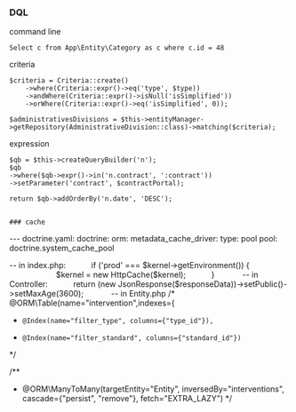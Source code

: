 ### DQL

command line
```
Select c from App\Entity\Category as c where c.id = 48
```

criteria
```
$criteria = Criteria::create()
    ->where(Criteria::expr()->eq('type', $type))
    ->andWhere(Criteria::expr()->isNull('isSimplified'))
    ->orWhere(Criteria::expr()->eq('isSimplified', 0));

$administrativesDivisions = $this->entityManager->getRepository(AdministrativeDivision::class)->matching($criteria);
```

expression
```
$qb = $this->createQueryBuilder('n');
$qb
->where($qb->expr()->in('n.contract', ':contract'))
->setParameter('contract', $contractPortal);

return $qb->addOrderBy('n.date', 'DESC');
```
```

### cache

```
--- doctrine.yaml:
doctrine:
    orm:
        metadata_cache_driver:
            type: pool
            pool: doctrine.system_cache_pool

-- in index.php:
      if ('prod' === $kernel->getEnvironment()) {
            $kernel = new HttpCache($kernel);
      }
      
-- in Controller:
      return (new JsonResponse($responseData))->setPublic()->setMaxAge(3600);
      
-- in Entity.php
 /* @ORM\Table(name="intervention",indexes={
 *     @Index(name="filter_type", columns={"type_id"}),
 *     @Index(name="filter_standard", columns={"standard_id"})
 */
 
/**
 * @ORM\ManyToMany(targetEntity="Entity", inversedBy="interventions", cascade={"persist", "remove"}, fetch="EXTRA_LAZY")
 */
```
